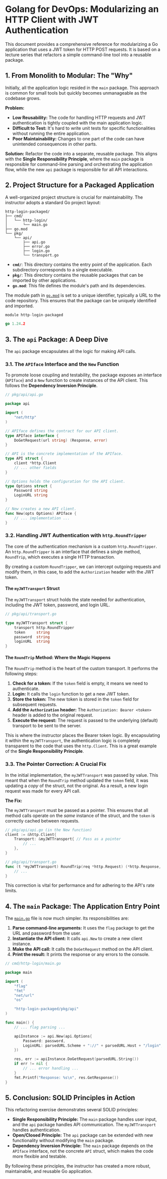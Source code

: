 # Golang for DevOps: Modularizing an HTTP Client with JWT Authentication

This document provides a comprehensive reference for modularizing a Go application that uses a JWT token for HTTP POST requests. It is based on a lecture series that refactors a simple command-line tool into a reusable package.

## 1. From Monolith to Modular: The "Why"

Initially, all the application logic resided in the `main` package. This approach is common for small tools but quickly becomes unmanageable as the codebase grows.

**Problem:**
- **Low Reusability:** The code for handling HTTP requests and JWT authentication is tightly coupled with the main application logic.
- **Difficult to Test:** It's hard to write unit tests for specific functionalities without running the entire application.
- **Poor Maintainability:** Changes to one part of the code can have unintended consequences in other parts.

**Solution:**
Refactor the code into a separate, reusable package. This aligns with the **Single Responsibility Principle**, where the `main` package is responsible for command-line parsing and orchestrating the application flow, while the new `api` package is responsible for all API interactions.

## 2. Project Structure for a Packaged Application

A well-organized project structure is crucial for maintainability. The instructor adopts a standard Go project layout:

```
http-login-packaged/
├── cmd/
│   └── http-login/
│       └── main.go
├── go.mod
└── pkg/
    └── api/
        ├── api.go
        ├── error.go
        ├── login.go
        └── transport.go
```

- **`cmd/`**: This directory contains the entry point of the application. Each subdirectory corresponds to a single executable.
- **`pkg/`**: This directory contains the reusable packages that can be imported by other applications.
- **`go.mod`**: This file defines the module's path and its dependencies.

The module path in [`go.mod`](http-login-packaged/go.mod:1) is set to a unique identifier, typically a URL to the code repository. This ensures that the package can be uniquely identified and imported.

```go
module http-login-packaged

go 1.24.2
```

## 3. The `api` Package: A Deep Dive

The `api` package encapsulates all the logic for making API calls.

### 3.1. The `APIface` Interface and the `New` Function

To promote loose coupling and testability, the package exposes an interface (`APIface`) and a `New` function to create instances of the API client. This follows the **Dependency Inversion Principle**.

```go
// pkg/api/api.go

package api

import (
	"net/http"
)

// APIface defines the contract for our API client.
type APIface interface {
	DoGetRequest(url string) (Response, error)
}

// API is the concrete implementation of the APIface.
type API struct {
	client *http.Client
	// ... other fields
}

// Options holds the configuration for the API client.
type Options struct {
	Password string
	LoginURL string
}

// New creates a new API client.
func New(opts Options) APIface {
	// ... implementation ...
}
```

### 3.2. Handling JWT Authentication with `http.RoundTripper`

The core of the authentication mechanism is a custom `http.RoundTripper`. An `http.RoundTripper` is an interface that defines a single method, `RoundTrip`, which executes a single HTTP transaction.

By creating a custom `RoundTripper`, we can intercept outgoing requests and modify them, in this case, to add the `Authorization` header with the JWT token.

#### The `myJWTTransport` Struct

The `myJWTTransport` struct holds the state needed for authentication, including the JWT token, password, and login URL.

```go
// pkg/api/transport.go

type myJWTTransport struct {
	transport http.RoundTripper
	token     string
	password  string
	loginURL  string
}
```

#### The `RoundTrip` Method: Where the Magic Happens

The `RoundTrip` method is the heart of the custom transport. It performs the following steps:

1.  **Check for a token:** If the `token` field is empty, it means we need to authenticate.
2.  **Login:** It calls the `login` function to get a new JWT token.
3.  **Store the token:** The new token is stored in the `token` field for subsequent requests.
4.  **Add the `Authorization` header:** The `Authorization: Bearer <token>` header is added to the original request.
5.  **Execute the request:** The request is passed to the underlying (default) transport to be sent to the server.

This is where the instructor places the Bearer token logic. By encapsulating it within the `myJWTTransport`, the authentication logic is completely transparent to the code that uses the `http.Client`. This is a great example of the **Single Responsibility Principle**.

### 3.3. The Pointer Correction: A Crucial Fix

In the initial implementation, the `myJWTTransport` was passed by value. This meant that when the `RoundTrip` method updated the `token` field, it was updating a *copy* of the struct, not the original. As a result, a new login request was made for every API call.

**The Fix:**

The `myJWTTransport` must be passed as a pointer. This ensures that all method calls operate on the *same* instance of the struct, and the `token` is correctly cached between requests.

```go
// pkg/api/api.go (in the New function)
client := &http.Client{
    Transport: &myJWTTransport{ // Pass as a pointer
        // ...
    },
}

// pkg/api/transport.go
func (t *myJWTTransport) RoundTrip(req *http.Request) (*http.Response, error) {
    // ...
}
```

This correction is vital for performance and for adhering to the API's rate limits.

## 4. The `main` Package: The Application Entry Point

The [`main.go`](http-login-packaged/cmd/http-login/main.go:1) file is now much simpler. Its responsibilities are:

1.  **Parse command-line arguments:** It uses the `flag` package to get the URL and password from the user.
2.  **Instantiate the API client:** It calls `api.New` to create a new client instance.
3.  **Make the API call:** It calls the `DoGetRequest` method on the API client.
4.  **Print the result:** It prints the response or any errors to the console.

```go
// cmd/http-login/main.go

package main

import (
	"flag"
	"fmt"
	"net/url"
	"os"

	"http-login-packaged/pkg/api"
)

func main() {
	// ... flag parsing ...

	apiInstance := api.New(api.Options{
		Password: password,
		LoginURL: parsedURL.Scheme + "://" + parsedURL.Host + "/login",
	})

	res, err := apiInstance.DoGetRequest(parsedURL.String())
	if err != nil {
		// ... error handling ...
	}
	fmt.Printf("Response: %s\n", res.GetResponse())
}
```

## 5. Conclusion: SOLID Principles in Action

This refactoring exercise demonstrates several SOLID principles:

-   **Single Responsibility Principle:** The `main` package handles user input, and the `api` package handles API communication. The `myJWTTransport` handles authentication.
-   **Open/Closed Principle:** The `api` package can be extended with new functionality without modifying the `main` package.
-   **Dependency Inversion Principle:** The `main` package depends on the `APIface` interface, not the concrete `API` struct, which makes the code more flexible and testable.

By following these principles, the instructor has created a more robust, maintainable, and reusable Go application.